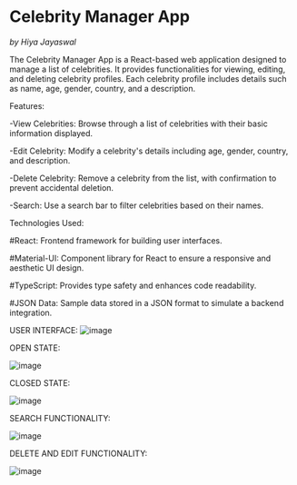# Celebrity Manager App

_by Hiya Jayaswal_


The Celebrity Manager App is a React-based web application designed to manage a list of celebrities. It provides functionalities for viewing, editing, and deleting celebrity profiles. Each celebrity profile includes details such as name, age, gender, country, and a description.

Features:

-View Celebrities: Browse through a list of celebrities with their basic information displayed.

-Edit Celebrity: Modify a celebrity's details including age, gender, country, and description.

-Delete Celebrity: Remove a celebrity from the list, with confirmation to prevent accidental deletion.

-Search: Use a search bar to filter celebrities based on their names.

Technologies Used:

#React: Frontend framework for building user interfaces.

#Material-UI: Component library for React to ensure a responsive and aesthetic UI design.

#TypeScript: Provides type safety and enhances code readability.

#JSON Data: Sample data stored in a JSON format to simulate a backend integration.

USER INTERFACE:
![image](https://github.com/Hiya-Jayaswal/FE-ASSESSMENT/assets/121180156/704f3bf9-9244-4bb9-a1df-8bda8e424986)

OPEN STATE:

![image](https://github.com/Hiya-Jayaswal/FE-ASSESSMENT/assets/121180156/f3a743f2-bb3a-4602-aa40-3b5751255f55)

CLOSED STATE:

![image](https://github.com/Hiya-Jayaswal/FE-ASSESSMENT/assets/121180156/9ac1cc51-31af-4f8f-8344-6ee4a4ef55d8)

SEARCH FUNCTIONALITY:

![image](https://github.com/Hiya-Jayaswal/FE-ASSESSMENT/assets/121180156/65f49947-b5b2-4ffe-b880-6f06b74512ec)

DELETE AND EDIT FUNCTIONALITY:

![image](https://github.com/Hiya-Jayaswal/RA2111026030127_Factwise_BE/assets/121180156/4821eb91-9327-4a70-9654-a6e51bb49441)







